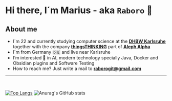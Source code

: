 # **Hi there, I´m Marius - aka `Raboro` 👋**

## **About me** 
- I´m 22 and currently studying computer science at the **[DHBW Karlsruhe]** together with the company **[thingsTHINKING]** part of **[Aleph Alpha]**
- I´m from Germany 🇩🇪 and live near Karlsruhe
- I’m interested 👀 in AI, modern technology specially Java, Docker and Obsidian plugins and Software Testing
- How to reach me? Just write a mail to **raborogit@gmail.com**

---

<br>

[![Top Langs](https://github-readme-stats.vercel.app/api/top-langs/?username=Raboro&theme=transparent&langs_count=10&layout=compact)](https://github.com/anuraghazra/github-readme-stats)
![Anurag's GitHub stats](https://github-readme-stats.vercel.app/api?username=Raboro&show_icons=true&theme=transparent)


[DHBW Karlsruhe]:https://www.karlsruhe.dhbw.de/startseite.html
[thingsTHINKING]: https://www.semantha.de/
[Aleph Alpha]: https://aleph-alpha.com/
[no_link]: https://github.com/Raboro
